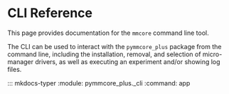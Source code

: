 # CLI Reference

This page provides documentation for the `mmcore` command line tool.

The CLI can be used to interact with the `pymmcore_plus` package from the command line,
including the installation, removal, and selection of micro-manager drivers, as
well as executing an experiment and/or showing log files.

::: mkdocs-typer
    :module: pymmcore_plus._cli
    :command: app

